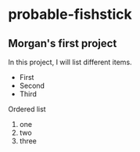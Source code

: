 # probable-fishstick
## Morgan's first project
In this project, I will list different items.
- First
- Second
- Third

Ordered list
1. one
2. two
3. three
